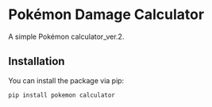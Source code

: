 # Pokémon Damage Calculator

A simple Pokémon calculator_ver.2.

## Installation

You can install the package via pip:

```sh
pip install pokemon calculator
